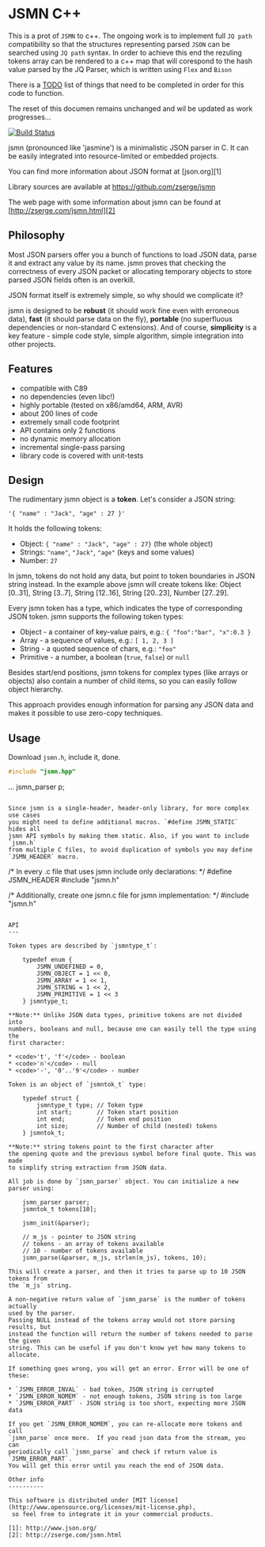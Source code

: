 # JSMN C++

This is a prot of `JSMN` to c++. The ongoing work is to implement full `JQ path` compatibility so that the structures representing parsed `JSON` can be searched using `JQ path` syntax. In order to achieve this end the rezuling tokens array can be rendered to a c++ map that will corespond to the hash value parsed by the JQ Parser, which is written using `Flex` and `Bison`

There is a [TODO](todo.md) list of things that need to be completed in order for this code to function.

The reset of this documen remains unchanged and wil be updated as work progresses...

[![Build Status](https://travis-ci.org/zserge/jsmn.svg?branch=master)](https://travis-ci.org/zserge/jsmn)

jsmn (pronounced like 'jasmine') is a minimalistic JSON parser in C.  It can be
easily integrated into resource-limited or embedded projects.

You can find more information about JSON format at [json.org][1]

Library sources are available at https://github.com/zserge/jsmn

The web page with some information about jsmn can be found at
[http://zserge.com/jsmn.html][2]

Philosophy
----------

Most JSON parsers offer you a bunch of functions to load JSON data, parse it
and extract any value by its name. jsmn proves that checking the correctness of
every JSON packet or allocating temporary objects to store parsed JSON fields
often is an overkill. 

JSON format itself is extremely simple, so why should we complicate it?

jsmn is designed to be	**robust** (it should work fine even with erroneous
data), **fast** (it should parse data on the fly), **portable** (no superfluous
dependencies or non-standard C extensions). And of course, **simplicity** is a
key feature - simple code style, simple algorithm, simple integration into
other projects.

Features
--------

* compatible with C89
* no dependencies (even libc!)
* highly portable (tested on x86/amd64, ARM, AVR)
* about 200 lines of code
* extremely small code footprint
* API contains only 2 functions
* no dynamic memory allocation
* incremental single-pass parsing
* library code is covered with unit-tests

Design
------

The rudimentary jsmn object is a **token**. Let's consider a JSON string:

	'{ "name" : "Jack", "age" : 27 }'

It holds the following tokens:

* Object: `{ "name" : "Jack", "age" : 27}` (the whole object)
* Strings: `"name"`, `"Jack"`, `"age"` (keys and some values)
* Number: `27`

In jsmn, tokens do not hold any data, but point to token boundaries in JSON
string instead. In the example above jsmn will create tokens like: Object
[0..31], String [3..7], String [12..16], String [20..23], Number [27..29].

Every jsmn token has a type, which indicates the type of corresponding JSON
token. jsmn supports the following token types:

* Object - a container of key-value pairs, e.g.:
	`{ "foo":"bar", "x":0.3 }`
* Array - a sequence of values, e.g.:
	`[ 1, 2, 3 ]`
* String - a quoted sequence of chars, e.g.: `"foo"`
* Primitive - a number, a boolean (`true`, `false`) or `null`

Besides start/end positions, jsmn tokens for complex types (like arrays
or objects) also contain a number of child items, so you can easily follow
object hierarchy.

This approach provides enough information for parsing any JSON data and makes
it possible to use zero-copy techniques.

Usage
-----

Download `jsmn.h`, include it, done.

```cpp
#include "jsmn.hpp"


```

...
jsmn_parser p;
```

Since jsmn is a single-header, header-only library, for more complex use cases
you might need to define additional macros. `#define JSMN_STATIC` hides all
jsmn API symbols by making them static. Also, if you want to include `jsmn.h`
from multiple C files, to avoid duplication of symbols you may define  `JSMN_HEADER` macro.

```
/* In every .c file that uses jsmn include only declarations: */
#define JSMN_HEADER
#include "jsmn.h"

/* Additionally, create one jsmn.c file for jsmn implementation: */
#include "jsmn.h"
```

API
---

Token types are described by `jsmntype_t`:

	typedef enum {
		JSMN_UNDEFINED = 0,
		JSMN_OBJECT = 1 << 0,
		JSMN_ARRAY = 1 << 1,
		JSMN_STRING = 1 << 2,
		JSMN_PRIMITIVE = 1 << 3
	} jsmntype_t;

**Note:** Unlike JSON data types, primitive tokens are not divided into
numbers, booleans and null, because one can easily tell the type using the
first character:

* <code>'t', 'f'</code> - boolean 
* <code>'n'</code> - null
* <code>'-', '0'..'9'</code> - number

Token is an object of `jsmntok_t` type:

	typedef struct {
		jsmntype_t type; // Token type
		int start;       // Token start position
		int end;         // Token end position
		int size;        // Number of child (nested) tokens
	} jsmntok_t;

**Note:** string tokens point to the first character after
the opening quote and the previous symbol before final quote. This was made 
to simplify string extraction from JSON data.

All job is done by `jsmn_parser` object. You can initialize a new parser using:

	jsmn_parser parser;
	jsmntok_t tokens[10];

	jsmn_init(&parser);

	// m_js - pointer to JSON string
	// tokens - an array of tokens available
	// 10 - number of tokens available
	jsmn_parse(&parser, m_js, strlen(m_js), tokens, 10);

This will create a parser, and then it tries to parse up to 10 JSON tokens from
the `m_js` string.

A non-negative return value of `jsmn_parse` is the number of tokens actually
used by the parser.
Passing NULL instead of the tokens array would not store parsing results, but
instead the function will return the number of tokens needed to parse the given
string. This can be useful if you don't know yet how many tokens to allocate.

If something goes wrong, you will get an error. Error will be one of these:

* `JSMN_ERROR_INVAL` - bad token, JSON string is corrupted
* `JSMN_ERROR_NOMEM` - not enough tokens, JSON string is too large
* `JSMN_ERROR_PART` - JSON string is too short, expecting more JSON data

If you get `JSMN_ERROR_NOMEM`, you can re-allocate more tokens and call
`jsmn_parse` once more.  If you read json data from the stream, you can
periodically call `jsmn_parse` and check if return value is `JSMN_ERROR_PART`.
You will get this error until you reach the end of JSON data.

Other info
----------

This software is distributed under [MIT license](http://www.opensource.org/licenses/mit-license.php),
 so feel free to integrate it in your commercial products.

[1]: http://www.json.org/
[2]: http://zserge.com/jsmn.html
